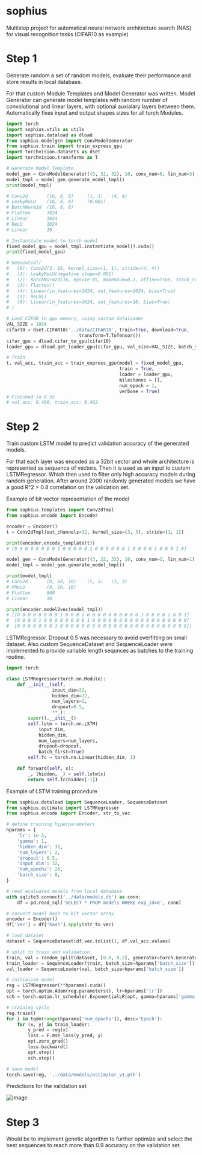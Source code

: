 # sophius
 Multistep project for automatical neural network architecture search (NAS) for visual recognition tasks (CIFAR10 as example)

 
 # Step 1
 Generate random a set of random models, evaluate their performance and store results in local database.

 For that custom Module Templates and Model Generator was written.
 Model Generator can generate model templates with random number
 of convolutional and linear layers, with optional auxialary layers between them. Automatically
 fixes input and output shapes sizes for all torch Modules. 


```python
import torch
import sophius.utils as utils
import sophius.dataload as dload
from sophius.modelgen import ConvModelGenerator
from sophius.train import train_express_gpu
import torchvision.datasets as dset
import torchvision.transforms as T

# Generate Model Template
model_gen = ConvModelGenerator((3, 32, 32), 10, conv_num=6, lin_num=3)
model_tmpl = model_gen.generate_model_tmpl()
print(model_tmpl)

# Conv2d       (16, 8, 8)     (1, 1)   (4, 4)  
# LeakyReLU    (16, 8, 8)     (0.001) 
# BatchNorm2d  (16, 8, 8)    
# Flatten      1024          
# Linear       1024          
# ReLU         1024          
# Linear       10

# Instantiate model to torch model
fixed_model_gpu = model_tmpl.instantiate_model().cuda()
print(fixed_model_gpu)

# Sequential(
#   (0): Conv2d(3, 16, kernel_size=(1, 1), stride=(4, 4))
#   (1): LeakyReLU(negative_slope=0.001)
#   (2): BatchNorm2d(16, eps=1e-05, momentum=0.1, affine=True, track_running_stats=True)
#   (3): Flatten()
#   (4): Linear(in_features=1024, out_features=1024, bias=True)
#   (5): ReLU()
#   (6): Linear(in_features=1024, out_features=10, bias=True)
# )

# Load CIFAR to gpu memory, using custom dataloader
VAL_SIZE = 1024
cifar10 = dset.CIFAR10('../data/CIFAR10', train=True, download=True,
                           transform=T.ToTensor())
cifar_gpu = dload.cifar_to_gpu(cifar10)
loader_gpu = dload.get_loader_gpu(cifar_gpu, val_size=VAL_SIZE, batch_size=1024)

# Train
t, val_acc, train_acc = train_express_gpu(model = fixed_model_gpu,
                                          train = True,
                                          loader = loader_gpu,
                                          milestones = [],
                                          num_epoch = 1,
                                          verbose = True)
# Finished in 8.3s 
# val_acc: 0.468, train_acc: 0.462
```

# Step 2
Train custom LSTM model to predict validation accuracy of the generated models.

For that each layer was encoded as a 32bit vector and whole architecture is represented as sequence of vectors. Then it is used as an input to custom LSTMRegressor. Which then used to filter only high accuracy models during random generation. After around 2000 randomly generated models we have a good R^2 > 0.8 correlation on the validation set.

Example of bit vector representation of the model

```python
from sophius.templates import Conv2dTmpl
from sophius.encode import Encoder

encoder = Encoder()
t = Conv2dTmpl(out_channels=32, kernel_size=(3, 3), stride=(1, 1))

print(encoder.encode_template(t))
# [0 0 0 0 0 0 0 0 1 0 0 0 0 0 1 0 0 0 0 0 0 1 0 0 0 0 1 0 0 0 1 0]

model_gen = ConvModelGenerator((3, 32, 32), 10, conv_num=1, lin_num=1)
model_tmpl = model_gen.generate_model_tmpl()

print(model_tmpl)
# Conv2d       (8, 10, 10)    (5, 5)   (3, 3)
# PReLU        (8, 10, 10)
# Flatten      800
# Linear       10

print(encoder.model2vec(model_tmpl))
# [[0 0 0 0 0 0 0 0 1 0 0 0 1 0 0 0 0 0 0 0 0 0 0 1 0 0 0 0 1 0 0 1]
#  [0 0 0 0 1 0 0 0 0 0 0 0 0 1 0 0 0 0 0 0 0 0 0 0 0 0 0 0 0 0 0 0]
#  [0 0 0 0 0 0 0 1 0 0 0 0 0 0 0 0 0 0 0 0 0 0 0 0 0 0 0 0 0 0 0 0]]

```

LSTMRegressor. Dropout 0.5 was necessary to avoid overfitting on small dataset. Also custom SequenceDataset and SequenceLoader were implemented to provide variable length sequnces as batches to the training routine.

```python
import torch

class LSTMRegressor(torch.nn.Module):
    def __init__(self,
                 input_dim=32,
                 hidden_dim=32,
                 num_layers=2,
                 dropout=0.5,
                 **_):
        super().__init__()
        self.lstm = torch.nn.LSTM(
            input_dim,
            hidden_dim,
            num_layers=num_layers,
            dropout=dropout,
            batch_first=True)
        self.fc = torch.nn.Linear(hidden_dim, 1)

    def forward(self, x):
        _, (hidden, _) = self.lstm(x)
        return self.fc(hidden[-1])

```

Example of LSTM training procedure

```python
from sophius.dataload import SequenceLoader, SequenceDataset
from sophius.estimate import LSTMRegressor
from sophius.encode import Encoder, str_to_vec

# define training hyperparameters
hparams = {
    'lr': 1e-3,
    'gamma': 1,
    'hidden_dim': 32,
    'num_layers': 2,
    'dropout': 0.5,
    'input_dim': 32,
    'num_epochs': 20,
    'batch_size': 8,
}

# read evaluated models from local database
with sqlite3.connect('../data/models.db') as conn:
    df = pd.read_sql('SELECT * FROM models WHERE exp_id=0', conn)

# convert model hash to bit vector array
encoder = Encoder()
df['vec'] = df['hash'].apply(str_to_vec)

# load dataset
dataset = SequenceDataset(df.vec.tolist(), df.val_acc.values)

# split to train and validation
train, val = random_split(dataset, [0.8, 0.2], generator=torch.Generator().manual_seed(RANDOM_SEED))
train_loader = SequenceLoader(train, batch_size=hparams['batch_size'])
val_loader = SequenceLoader(val, batch_size=hparams['batch_size'])

# initialize model
reg = LSTMRegressor(**hparams).cuda()
opt = torch.optim.Adam(reg.parameters(), lr=hparams['lr'])
sch = torch.optim.lr_scheduler.ExponentialLR(opt, gamma=hparams['gamma'])

# training cycle
reg.train()
for i in tqdm(range(hparams['num_epochs']), desc='Epoch'):
    for (x, y) in train_loader:
        y_pred = reg(x)
        loss = F.mse_loss(y_pred, y)
        opt.zero_grad()
        loss.backward()
        opt.step()
        sch.step()

# save model        
torch.save(reg, '../data/models/estimator_v1.pth')

```
Predictions for the validation set

![image](https://github.com/user-attachments/assets/c86d287b-516d-4091-a499-c7dad7653167)

# Step 3
Would be to implement genetic algorithm to further optimize and select the best sequences to reach more than
0.9 accuracy on the validation set.
